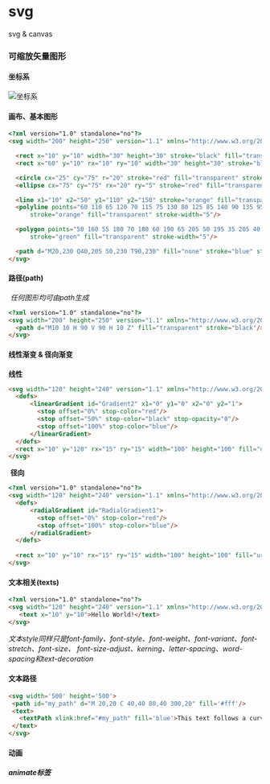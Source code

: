 # svg
svg &amp; canvas

### 可缩放矢量图形
#### 坐标系
![坐标系](https://developer.mozilla.org/@api/deki/files/78/=Canvas_default_grid.png, '坐标系')
#### 画布、基本图形
``` html
<?xml version="1.0" standalone="no"?>
<svg width="200" height="250" version="1.1" xmlns="http://www.w3.org/2000/svg">

  <rect x="10" y="10" width="30" height="30" stroke="black" fill="transparent" stroke-width="5"/>
  <rect x="60" y="10" rx="10" ry="10" width="30" height="30" stroke="black" fill="transparent" stroke-width="5"/>

  <circle cx="25" cy="75" r="20" stroke="red" fill="transparent" stroke-width="5"/>
  <ellipse cx="75" cy="75" rx="20" ry="5" stroke="red" fill="transparent" stroke-width="5"/>

  <line x1="10" x2="50" y1="110" y2="150" stroke="orange" fill="transparent" stroke-width="5"/>
  <polyline points="60 110 65 120 70 115 75 130 80 125 85 140 90 135 95 150 100 145"
      stroke="orange" fill="transparent" stroke-width="5"/>

  <polygon points="50 160 55 180 70 180 60 190 65 205 50 195 35 205 40 190 30 180 45 180"
      stroke="green" fill="transparent" stroke-width="5"/>

  <path d="M20,230 Q40,205 50,230 T90,230" fill="none" stroke="blue" stroke-width="5"/>
</svg>
```
#### 路径(path)
  *任何图形均可由path生成*
``` html
<?xml version="1.0" standalone="no"?>
<svg width="200" height="250" version="1.1" xmlns="http://www.w3.org/2000/svg">
  <path d="M10 10 H 90 V 90 H 10 Z" fill="transparent" stroke="black"/>
</svg>
```
#### 线性渐变 & 径向渐变
  **线性**
``` html
<svg width="120" height="240" version="1.1" xmlns="http://www.w3.org/2000/svg">
  <defs>
      <linearGradient id="Gradient2" x1="0" y1="0" x2="0" y2="1">
        <stop offset="0%" stop-color="red"/>
        <stop offset="50%" stop-color="black" stop-opacity="0"/>
        <stop offset="100%" stop-color="blue"/>
      </linearGradient>
  </defs>
  <rect x="10" y="120" rx="15" ry="15" width="100" height="100" fill="url(#Gradient2)"/>
</svg>
```
  **径向**
``` html
<?xml version="1.0" standalone="no"?>
<svg width="120" height="240" version="1.1" xmlns="http://www.w3.org/2000/svg">
  <defs>
      <radialGradient id="RadialGradient1">
        <stop offset="0%" stop-color="red"/>
        <stop offset="100%" stop-color="blue"/>
      </radialGradient>
  </defs>
 
  <rect x="10" y="10" rx="15" ry="15" width="100" height="100" fill="url(#RadialGradient1)"/> 
</svg>
```
#### 文本相关(texts)
``` html
<?xml version="1.0" standalone="no"?>
<svg width="120" height="240" version="1.1" xmlns="http://www.w3.org/2000/svg">
   <text x="10" y="10">Hello World!</text>
</svg>
```
  *文本style同样只是font-family、font-style、font-weight、font-variant、font-stretch、font-size、*
  *font-size-adjust、kerning、letter-spacing、word-spacing和text-decoration*
 #### 文本路径
 ``` html
<svg width='500' height='500'>
  <path id="my_path" d="M 20,20 C 40,40 80,40 300,20" fill='#fff'/>
  <text>
    <textPath xlink:href="#my_path" fill='blue'>This text follows a curve.</textPath>
  </text>
</svg>
```
#### 动画
##### animate标签
